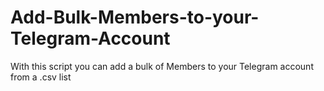 # Add-Bulk-Members-to-your-Telegram-Account
With this script you can add a bulk of Members to your Telegram account from a .csv list
